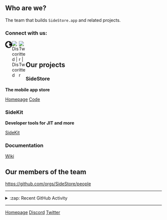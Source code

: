 <!-- 
Docs: How to use GitHub README and actions to auto-generate embedded content.
https://github.com/anuraghazra/github-readme-stats
https://www.youtube.com/watch?v=n6d4KHSKqGk
https://github.com/rahuldkjain/github-profile-readme-generator
 -->

## Who are we?

The team that builds `SideStore.app` and related projects.

### Connect with us:

<!--
[![Website](https://img.shields.io/website?label=sidestore.io&style=for-the-badge&url=https://sidestore.io)](https://sidestore.io)
[![Twitter Follow](https://img.shields.io/twitter/follow/sidestore_io?color=1DA1F2&logo=twitter&style=for-the-badge)](https://twitter.com/intent/follow?original_referer=https%3A%2F%2Fgithub.com%2Fsidestore&screen_name=sidestore)
[![GitHub Followers](https://img.shields.io/github/followers/sidestore?style=for-the-badge)]()
[![GitHub Sponsors](https://img.shields.io/github/sponsors/sidestore?style=for-the-badge
)]() 
-->

[<img align="left" alt="sidestore.io" width="22px" src="https://raw.githubusercontent.com/iconic/open-iconic/master/svg/globe.svg" />][website]
[<img align="left" alt="Discord | Discord" width="22px" src="https://cdn.jsdelivr.net/npm/simple-icons@v3/icons/discord.svg" />][discord]
[<img align="left" alt="Twitter | Twitter" width="22px" src="https://cdn.jsdelivr.net/npm/simple-icons@v3/icons/twitter.svg" />][twitter]

<br />
<br />

## Our projects

### SideStore

__The mobile app store__

[Homepage][website]
[Code][git.sidestore]

### SideKit

__Developer tools for JIT and more__

[SideKit][git.sidekit]

### Documentation

[Wiki][wiki]

## Our members of the team

https://github.com/orgs/SideStore/people

---

<details>
  <summary>:zap: Recent GitHub Activity</summary>

<!--START_SECTION:activity-->
1. ❗️ Closed issue [#475](https://github.com/SideStore/SideStore/issues/475) in [SideStore/SideStore](https://github.com/SideStore/SideStore)
2. 🗣 Commented on [#599](https://github.com/SideStore/SideStore/issues/599) in [SideStore/SideStore](https://github.com/SideStore/SideStore)
3. 🗣 Commented on [#31](https://github.com/SideStore/SideStore-Docs/issues/31) in [SideStore/SideStore-Docs](https://github.com/SideStore/SideStore-Docs)
4. 🗣 Commented on [#666](https://github.com/SideStore/SideStore/issues/666) in [SideStore/SideStore](https://github.com/SideStore/SideStore)
5. 💪 Opened PR [#31](https://github.com/SideStore/SideStore-Docs/pull/31) in [SideStore/SideStore-Docs](https://github.com/SideStore/SideStore-Docs)
6. ❗️ Closed issue [#622](https://github.com/SideStore/SideStore/issues/622) in [SideStore/SideStore](https://github.com/SideStore/SideStore)
7. ❗️ Closed issue [#322](https://github.com/SideStore/SideStore/issues/322) in [SideStore/SideStore](https://github.com/SideStore/SideStore)
8. 🎉 Merged PR [#677](https://github.com/SideStore/SideStore/pull/677) in [SideStore/SideStore](https://github.com/SideStore/SideStore)
9. 🗣 Commented on [#677](https://github.com/SideStore/SideStore/issues/677) in [SideStore/SideStore](https://github.com/SideStore/SideStore)
10. 🗣 Commented on [#677](https://github.com/SideStore/SideStore/issues/677) in [SideStore/SideStore](https://github.com/SideStore/SideStore)
11. 🗣 Commented on [#677](https://github.com/SideStore/SideStore/issues/677) in [SideStore/SideStore](https://github.com/SideStore/SideStore)
12. 🗣 Commented on [#677](https://github.com/SideStore/SideStore/issues/677) in [SideStore/SideStore](https://github.com/SideStore/SideStore)
13. 🗣 Commented on [#677](https://github.com/SideStore/SideStore/issues/677) in [SideStore/SideStore](https://github.com/SideStore/SideStore)
14. 💪 Opened PR [#677](https://github.com/SideStore/SideStore/pull/677) in [SideStore/SideStore](https://github.com/SideStore/SideStore)
15. 🗣 Commented on [#666](https://github.com/SideStore/SideStore/issues/666) in [SideStore/SideStore](https://github.com/SideStore/SideStore)
16. ❗️ Closed issue [#666](https://github.com/SideStore/SideStore/issues/666) in [SideStore/SideStore](https://github.com/SideStore/SideStore)
17. 🗣 Commented on [#48](https://github.com/SideStore/SideStore/issues/48) in [SideStore/SideStore](https://github.com/SideStore/SideStore)
18. 🗣 Commented on [#167](https://github.com/SideStore/SideStore/issues/167) in [SideStore/SideStore](https://github.com/SideStore/SideStore)
19. 🗣 Commented on [#215](https://github.com/SideStore/SideStore/issues/215) in [SideStore/SideStore](https://github.com/SideStore/SideStore)
20. ❗️ Closed issue [#241](https://github.com/SideStore/SideStore/issues/241) in [SideStore/SideStore](https://github.com/SideStore/SideStore)
<!--END_SECTION:activity-->

</details>

---

[Homepage][patreon] [Discord][discord] [Twitter][twitter]

<!--
- [Patreon][patreon]
- [OpenCollective][opencollective]
- [YouTube][youtube]
-->

[website]: https://sidestore.io
[wiki]: https://wiki.sidestore.io
[twitter]: https://twitter.com/sidestore_io
[discord]: https://discord.gg/sidestore-949183273383395328
[youtube]: https://youtube.com/TODO
[patreon]: https://www.patreon.com/SideStore
[opencollective]: https://opencollective.com/TODO
[git.sidestore]: https://github.com/SideStore/SideStore/
[git.sidekit]: https://github.com/SideStore/SideKit

